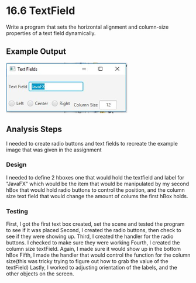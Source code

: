 # 16.6 TextField

Write a program that sets the horizontal alignment and column-size properties of a text field dynamically.

## Example Output

![alt text](README.JPG)

## Analysis Steps

I needed to create radio buttons and text fields to recreate the example image that was given in the assignment

### Design

I needed to define 2 hboxes one that would hold the textfield and label for "JavaFX" which would be the item that would be manipulated
by my second hBox that would hold radio buttons to control the position, and the column size text field that would change the amount of
colums the first hBox holds.


### Testing

First, I got the first text box created, set the scene and tested the program to see if it was placed
Second, I created the radio buttons, then check to see if they were showing up.
Third, I created the handler for the radio buttons. I checked to make sure they were working
Fourth, I created the column size textField. Again, I made sure it would show up in the bottom hBox
Fifth, I made the handler that would control the function for the column size(this was tricky trying to figure out how to grab the value of the textField)
Lastly, I worked to adjusting orientation of the labels, and the other objects on the screen.
